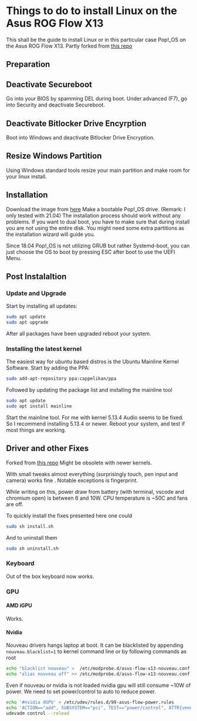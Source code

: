 # Things to do to install Linux on the Asus ROG Flow X13

This shall be the guide to install Linux or in this particular case Pop!_OS on the Asus ROG Flow X13. Partly forked from [this repo](https://github.com/CO-1/asus-flow-x13-linux)

## Preparation

## Deactivate Secureboot
Go into your BIOS by spamming DEL during boot. Under advanced (F7), go into Security and deactivate Secureboot.

## Deactivate Bitlocker Drive Encyrption
Boot into Windows and deactivate Bitlocker Drive Encryption.

## Resize Windows Partition
Using Windows standard tools resize your main partition and make room for your linux install.

## Installation
Download the image from [here](https://pop.system76.com/) Make a bootable Pop!_OS drive. (Remark: I only tested with 21.04)
The installation process should work without any problems. If you want to dual boot, you have to make sure that during install you are not using the entire disk. You might need some extra partitions as the installation wizard will guide you.

Since 18.04 Pop!_OS is not utilizing GRUB but rather Systemd-boot, you can just choose the OS to boot by pressing ESC after boot to use the UEFI Menu.

## Post Instalaltion

### Update and Upgrade
Start by installing all updates:
```sh
sudo apt update
sudo apt upgrade
```
After all packages have been upgraded reboot your system.

### Installing the latest kernel
The easiest way for ubuntu based distros is the Ubuntu Mainline Kernel Software. Start by adding the PPA:
```sh
sudo add-apt-repository ppa:cappelikan/ppa
```

Followed by updating the package list and installing the mainline tool

```sh
sudo apt update
sudo apt install mainline
```
Start the mainline tool. For me with kernel 5.13.4 Audio seems to be fixed. So I recommend installing 5.13.4 or newer. Reboot your system, and test if most things are working.

## Driver and other Fixes

Forked from [this repo](https://github.com/CO-1/asus-flow-x13-linux) Might be obsolete with newer kernels.

With small tweaks almost everything (surprisingly touch, pen input and camera) works fine .
Notable exceptions is fingerprint.

While writing on this, power draw from battery (with terminal, vscode and chromium open) is between 6 and 10W.
CPU temperature is ~50C and fans are off.

To quickly install the fixes presented here one could
```sh
sudo sh install.sh
```

And to uninstall them
```sh
sudo sh uninstall.sh
```


### Keyboard
Out of the box keyboard now works.

### GPU

#### AMD iGPU
Works.

#### Nvidia
Nouveau drivers hangs laptop at boot. It can be blacklisted by appending
`nouveau.blacklist=1` to kernel command line or by following commands as root
```sh
echo "blacklist nouveau" >  /etc/modprobe.d/asus-flow-x13-nouveau.conf
echo "alias nouveau off" >> /etc/modprobe.d/asus-flow-x13-nouveau.conf
```

Even if nouveau or nvidia is not loaded nvidia gpu will still consume ~10W of power.
We need to set power/control to auto to reduce power.

```sh
echo '#nvidia dGPU' > /etc/udev/rules.d/99-asus-flow-power.rules
echo 'ACTION=="add", SUBSYSTEM=="pci", TEST=="power/control", ATTR{vendor}=="0x10de", ATTR{power/control}="auto"' >> /etc/udev/rules.d/99-asus-flow-power.rules
udevadm control --reload
```
